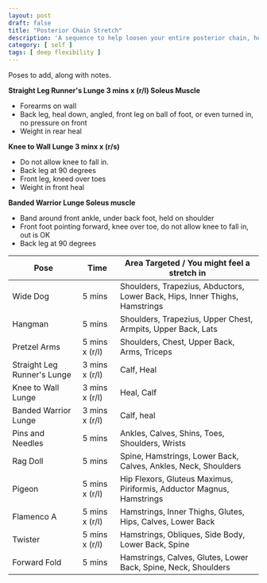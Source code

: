 ```yaml
---
layout: post
draft: false
title: "Posterior Chain Stretch"
description: 'A sequence to help loosen your entire posterior chain, heals to head.'
category: [ self ]
tags: [ deep flexibility ]
---
```


Poses to add, along with notes.

**Straight Leg Runner's Lunge 3 mins x (r/l) Soleus Muscle**
- Forearms on wall
- Back leg, heal down, angled, front leg on ball of foot, or even turned in, no pressure on front
- Weight in rear heal

**Knee to Wall Lunge 3 minx x (r/s)**
- Do not allow knee to fall in.
- Back leg at 90 degrees
- Front leg, kneed over toes
- Weight in front heal

**Banded Warrior Lunge Soleus muscle**
- Band around front ankle, under back foot, held on shoulder
- Front foot pointing forward, knee over toe, do not allow knee to fall in, out is OK
- Back leg at 90 degrees

| Pose                        | Time           | Area Targeted / You might feel a stretch in                                 |
|-----------------------------|----------------|-----------------------------------------------------------------------------|
| Wide Dog                    | 5 mins         | Shoulders, Trapezius, Abductors, Lower Back, Hips, Inner Thighs, Hamstrings |
| Hangman                     | 5 mins         | Shoulders, Trapezius, Upper Chest, Armpits, Upper Back, Lats                |
| Pretzel Arms                | 5 mins x (r/l) | Shoulders, Chest, Upper Back, Arms, Triceps                                 |
| Straight Leg Runner's Lunge | 3 mins x (r/l) | Calf, Heal                                                                  |
| Knee to Wall Lunge          | 3 mins x (r/l) | Heal, Calf                                                                  |
| Banded Warrior Lunge        | 3 mins x (r/l) | Calf, heal                                                                  |
| Pins and Needles            | 5 mins         | Ankles, Calves, Shins, Toes, Shoulders, Wrists                              |
| Rag Doll                    | 5 mins         | Spine, Hamstrings, Lower Back, Calves, Ankles, Neck, Shoulders              |
| Pigeon                      | 5 mins x (r/l) | Hip Flexors, Gluteus Maximus, Piriformis, Adductor Magnus, Hamstrings       |
| Flamenco A                  | 5 mins x (r/l) | Hamstrings, Inner Thighs, Glutes, Hips, Calves, Lower Back                  |
| Twister                     | 5 mins x (r/l) | Hamstrings, Obliques, Side Body, Lower Back, Spine                          |
| Forward Fold                | 5 mins         | Hamstrings, Calves, Glutes, Lower Back, Spine, Neck, Shoulders              |
